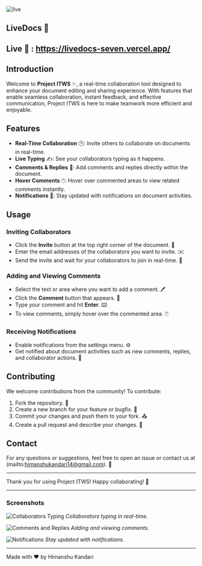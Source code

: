 
![live](https://github.com/user-attachments/assets/82350a89-1efd-4987-822f-07f0752e7120)
## LiveDocs 📄
## Live 🔴 : https://livedocs-seven.vercel.app/
## Introduction

Welcome to **Project ITWS** ✨, a real-time collaboration tool designed to enhance your document editing and sharing experience. With features that enable seamless collaboration, instant feedback, and effective communication, Project ITWS is here to make teamwork more efficient and enjoyable.

## Features

- **Real-Time Collaboration** 🕒: Invite others to collaborate on documents in real-time.
- **Live Typing** ✍️: See your collaborators typing as it happens.
- **Comments & Replies** 💬: Add comments and replies directly within the document.
- **Hover Comments** 🖱️: Hover over commented areas to view related comments instantly.
- **Notifications** 🔔: Stay updated with notifications on document activities.

## Usage

### Inviting Collaborators
- Click the **Invite** button at the top right corner of the document. 📩
- Enter the email addresses of the collaborators you want to invite. ✉️
- Send the invite and wait for your collaborators to join in real-time. 🤝

### Adding and Viewing Comments
- Select the text or area where you want to add a comment. 🖊️
- Click the **Comment** button that appears. 💬
- Type your comment and hit **Enter**. ⌨️
- To view comments, simply hover over the commented area. 🖱️

### Receiving Notifications
- Enable notifications from the settings menu. ⚙️
- Get notified about document activities such as new comments, replies, and collaborator actions. 🔔

## Contributing

We welcome contributions from the community! To contribute:

1. Fork the repository. 🍴
2. Create a new branch for your feature or bugfix. 🌿
3. Commit your changes and push them to your fork. 📤
4. Create a pull request and describe your changes. 🚀



## Contact

For any questions or suggestions, feel free to open an issue or contact us at (mailto:himanshukandari14@gmail.com). 📧

---

Thank you for using Project ITWS! Happy collaborating! 🎉

---

### Screenshots

![Collaborators Typing](path/to/screenshot1.png)
*Collaborators typing in real-time.*

![Comments and Replies](path/to/screenshot2.png)
*Adding and viewing comments.*

![Notifications](path/to/screenshot3.png)
*Stay updated with notifications.*

---



Made with ❤️ by Himanshu Kandari
